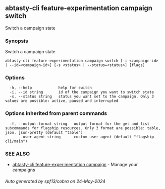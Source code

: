 ## abtasty-cli feature-experimentation campaign switch

Switch a campaign state

### Synopsis

Switch a campaign state

```
abtasty-cli feature-experimentation campaign switch [-i <campaign-id> | --id=<campaign-id>] [-s <status> | --status=<status>] [flags]
```

### Options

```
  -h, --help            help for switch
  -i, --id string       id of the campaign you want to switch state
  -s, --status string   status you want set to the campaign. Only 3 values are possible: active, paused and interrupted
```

### Options inherited from parent commands

```
  -f, --output-format string   output format for the get and list subcommands for flagship resources. Only 3 format are possible: table, json, json-pretty (default "table")
      --user-agent string      custom user agent (default "flagship-cli/main")
```

### SEE ALSO

* [abtasty-cli feature-experimentation campaign](abtasty-cli_feature-experimentation_campaign.md)	 - Manage your campaigns

###### Auto generated by spf13/cobra on 24-May-2024

